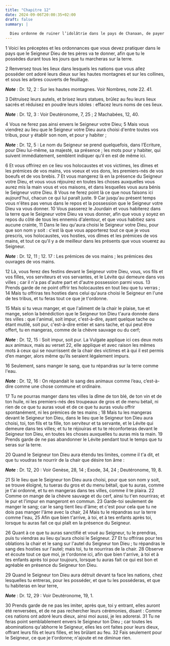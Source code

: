 ```yaml
---
title: "Chapitre 12"
date: 2024-09-06T20:00:35+02:00
draft: false
summary: |
  
  Dieu ordonne de ruiner l’idolâtrie dans le pays de Chanaan, de payer les dîmes et les prémices, et de ne pas imiter les Chananéens.
---
```



1 Voici les préceptes et les ordonnances que vous devez pratiquer dans le pays que le Seigneur Dieu de tes pères va te donner, afin que tu le possèdes durant tous les jours que tu marcheras sur la terre.


2 Renversez tous les lieux dans lesquels les nations que vous allez posséder ont adoré leurs dieux sur les hautes montagnes et sur les collines, et sous les arbres couverts de feuillage.

***Note*** :  Dr. 12, 2 : Sur les hautes montagnes. Voir Nombres, note 22. 41.

3 Détruisez leurs autels, et brisez leurs statues, brûlez au feu leurs lieux sacrés et réduisez en poudre leurs idoles : effacez leurs noms de ces lieux.

***Note*** :  Dr. 12, 3 : Voir Deutéronome, 7, 25 ; 2 Machabées, 12, 40.


4 Vous ne ferez pas ainsi envers le Seigneur votre Dieu; 5 Mais vous viendrez au lieu que le Seigneur votre Dieu aura choisi d'entre toutes vos tribus, pour y établir son nom, et pour y habiter ;

***Note*** :  Dr. 12, 5 : Le nom du Seigneur se prend quelquefois, dans l’Ecriture, pour Dieu lui-même, sa majesté, sa présence ; les mots pour y habiter, qui suivent immédiatement, semblent indiquer qu’il en est de même ici.

6 Et vous offrirez en ce lieu vos holocaustes et vos victimes, les dîmes et les prémices de vos mains, vos voeux et vos dons, les premiers-nés de vos boeufs et de vos brebis. 7 Et vous mangerez là en la présence du Seigneur votre Dieu, et vous vous réjouirez en toutes les choses auxquelles vous aurez mis la main vous et vos maisons, et dans lesquelles vous aura bénis le Seigneur votre Dieu. 8 Vous ne ferez point là ce que nous faisons ici aujourd'hui, chacun ce qui lui paraît juste. 9 Car jusqu'au présent temps vous n'êtes pas venus dans le repos et la possession que le Seigneur votre Dieu va vous donner. 10 Vous passerez le Jourdain et vous habiterez dans la terre que le Seigneur votre Dieu va vous donner, afin que vous y soyez en repos du côté de tous les ennemis d'alentour, et que vous habitiez sans aucune crainte, 11 Dans le lieu qu'aura choisi le Seigneur votre Dieu, pour que son nom y soit : c'est là que vous apporterez tout ce que je vous prescris, vos holocaustes, vos hosties, vos dîmes et les prémices de
vos mains, et tout ce qu'il y a de meilleur dans les présents que vous vouerez au Seigneur.

***Note*** :  Dr. 12, 11 ; 12. 17 : Les prémices de vos mains ; les prémices des ouvrages de vos mains.

12 Là, vous ferez des festins devant le Seigneur votre Dieu, vous, vos fils et vos filles, vos serviteurs et vos servantes, et le Lévite qui demeure dans vos villes ; car il n'a pas d'autre part et d'autre possession parmi vous. 13 Prends garde de ne point offrir tes holocaustes en tout lieu que tu verras ; 14 Mais tu offriras tes hosties dans celui qu'aura choisi le Seigneur en l'une de tes tribus, et tu feras tout ce que je t'ordonne.


15 Mais si tu veux manger, et que l'aliment de la chair le plaise, tue et mange, selon la bénédiction que le Seigneur ton Dieu t'aura donnée dans tes villes : que l'animal, soit impur, c'est-à-dire, ayant quelque tache ou étant mutilé, soit pur, c'est-à-dire entier et sans tache, et qui peut être offert, tu en mangeras, comme de la chèvre sauvage ou du cerf;

***Note*** :  Dr. 12, 15 : Soit impur, soit pur. La Vulgate applique ici ces deux mots aux animaux, mais au verset 22, elle applique et avec raison les mêmes mots à ceux qui se nourrissent de la chair des victimes et à qui il est permis d’en manger, alors même qu’ils seraient légalement impurs.

16 Seulement, sans manger le sang, que tu répandras sur la terre comme l'eau.

***Note*** :  Dr. 12, 16 : On répandait le sang des animaux comme l’eau, c’est-à-dire comme une chose commune et ordinaire.


17 Tu ne pourras manger dans tes villes la dîme de ton blé, de ton vin et de ton huile, ni les premiers-nés des troupeaux de gros et de menu bétail, ni rien de ce que tu auras voué et de ce que tu auras voulu offrir spontanément, ni les prémices de tes mains ; 18 Mais tu les mangeras devant le Seigneur ton Dieu, dans le lieu que le Seigneur ton Dieu aura choisi, toi, ton fils et ta fille, ton serviteur et ta servante, et le Lévite qui demeure dans tes villes; et tu te réjouiras et tu te réconforteras devant le Seigneur ton Dieu, en toutes les choses auxquelles tu auras mis ta main. 19 Prends garde de ne pas abandonner le Lévite pendant tout le temps que tu seras sur la terre.


20 Quand le Seigneur ton Dieu aura étendu tes limites, comme il t'a dit, et que tu voudras te nourrir de la chair que désire ton âme :

***Note*** :  Dr. 12, 20 : Voir Genèse, 28, 14 ; Exode, 34, 24 ; Deutéronome, 19, 8.

21 Si le lieu que le Seigneur ton Dieu aura choisi, pour que son nom y soit, se trouve éloigné, tu tueras du gros et du menu bétail, que tu auras, comme je t'ai ordonné, et tu en mangeras dans tes villes, comme il te plaira. 22 Comme on mange de la chèvre sauvage et du cerf, ainsi tu t'en nourriras; et le pur et l'impur en mangeront en commun. 23 Garde-toi seulement de manger le sang; car le sang tient lieu d'âme; et c'est pour cela que tu ne dois pas manger l'âme avec la chair, 24 Mais tu le répandras sur la terre comme l'eau, 25 Afin que bien t'arrive, à toi, et à tes enfants après toi, lorsque tu auras fait ce qui plaît en la présence du Seigneur.


26 Quant à ce que tu auras sanctifié et voué au Seigneur, tu le prendras, puis tu viendras au lieu qu'aura choisi le Seigneur. 27 Et tu offriras pour tes oblations la chair et le sang sur l'autel du Seigneur ton Dieu ; tu répandras le sang des hosties sur l'autel; mais toi, tu te nourriras de la chair. 28 Observe et écoute tout ce que moi, je t'ordonne ici, afin que bien t'arrive, à toi et à tes enfants après toi pour toujours, lorsque tu auras fait ce qui est bon et agréable en présence du Seigneur ton Dieu.


29 Quand le Seigneur ton Dieu aura détruit devant ta face les nations, chez lesquelles tu entreras, pour les posséder, et que tu les posséderas, et que tu habiteras en leur terre,

***Note*** :  Dr. 12, 29 : Voir Deutéronome, 19, 1.

30 Prends garde de ne pas les imiter, après que, toi y entrant, elles auront été renversées, et de ne pas rechercher leurs cérémonies, disant : Comme ces nations ont adoré leurs dieux, ainsi moi aussi, je les adorerai. 31 Tu ne feras point semblablement envers le Seigneur ton Dieu ; car toutes les abominations qu'abhorre le Seigneur, elles les ont faites pour leurs dieux, offrant leurs fils et leurs filles, et les brûlant au feu. 32 Fais seulement pour le Seigneur, ce que je t'ordonne; n'ajoute et ne diminue rien.

